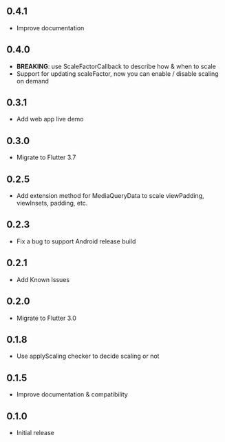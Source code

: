 ## 0.4.1

* Improve documentation

## 0.4.0

* **BREAKING**: use ScaleFactorCallback to describe how & when to scale
* Support for updating scaleFactor, now you can enable / disable scaling on demand

## 0.3.1

* Add web app live demo

## 0.3.0

* Migrate to Flutter 3.7

## 0.2.5

* Add extension method for MediaQueryData to scale viewPadding, viewInsets, padding, etc.
  
## 0.2.3

* Fix a bug to support Android release build

## 0.2.1

* Add Known Issues

## 0.2.0

* Migrate to Flutter 3.0

## 0.1.8

* Use applyScaling checker to decide scaling or not

## 0.1.5

* Improve documentation & compatibility

## 0.1.0

* Initial release